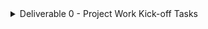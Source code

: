 <details><summary>Deliverable 0 - Project Work Kick-off Tasks</summary>
<p>

1. Accept the Github invite and edit your respective team information page with the following information: their name and class year. 
   1. Team members should indicate their role: “First Name Last Name,Class of 20XX”
   2. The team rep should indicate their role: “First Name Last Name,  Class of 20XX - Team Rep” 
2. Read the Project Description and fill out your respective team’s information (name, email, github name) in the “Student Team Information” row
3. On the Weekly Scrum Report document, answer all of the questions:
   1. What is the project focus/overall goal?
   2. Why is this project important?
   3. What type of data will you collect or be analyzing?
   4. What are potential limitations of the project?
   5. What are your next steps? Divide tasks amongst the team
4. Submit all of the following information as a PR to your team’s branch on github. (Add your PM and TE as reviewers!) 
5. Submit the Weekly Scrum report to the gradescope and upload to google drive.

</p>
</details>